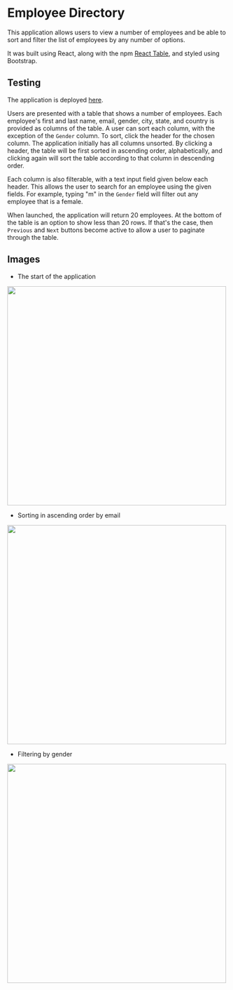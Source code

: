 # Employee Directory

This application allows users to view a number of employees and be able to sort and filter the list of employees by any number of options.

It was built using React, along with the npm [React Table](https://www.npmjs.com/package/react-table-v6), and styled using Bootstrap. 

## Testing 

The application is deployed [here](). 

Users are presented with a table that shows a number of employees. Each employee's first and last name, email, gender, city, state, and country is provided as columns of the table. A user can sort each column, with the exception of the `Gender` column. To sort, click the header for the chosen column. The application initially has all columns unsorted. By clicking a header, the table will be first sorted in ascending order, alphabetically, and clicking again will sort the table according to that column in descending order. 

Each column is also filterable, with a text input field given below each header. This allows the user to search for an employee using the given fields. For example, typing "m" in the `Gender` field will filter out any employee that is a female. 

When launched, the application will return 20 employees. At the bottom of the table is an option to show less than 20 rows. If that's the case, then `Previous` and `Next` buttons become active to allow a user to paginate through the table.

## Images

* The start of the application

<img src="" width="500">

* Sorting in ascending order by email

<img src="" width="500">

* Filtering by gender

<img src="" width="500"> 